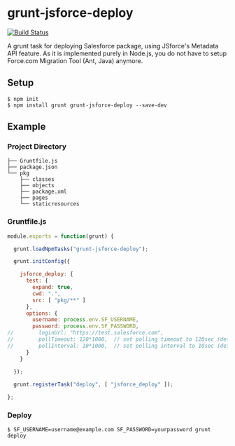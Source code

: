 # grunt-jsforce-deploy
[![Build Status](https://travis-ci.org/jsforce/grunt-jsforce-deploy.svg?branch=master)](https://travis-ci.org/jsforce/grunt-jsforce-deploy)

A grunt task for deploying Salesforce package, using JSforce's Metadata API feature.
As it is implemented purely in Node.js, you do not have to setup Force.com Migration Tool (Ant, Java) anymore.

## Setup

```
$ npm init
$ npm install grunt grunt-jsforce-deploy --save-dev
```

## Example 

### Project Directory

```
├── Gruntfile.js
├── package.json
└── pkg
    ├── classes
    ├── objects
    ├── package.xml
    ├── pages
    └── staticresources
```

### Gruntfile.js

```javascript
module.exports = function(grunt) {

  grunt.loadNpmTasks("grunt-jsforce-deploy");

  grunt.initConfig({

    jsforce_deploy: {
      test: {
        expand: true,
        cwd: ".",
        src: [ "pkg/**" ]
      },
      options: {
        username: process.env.SF_USERNAME,
        password: process.env.SF_PASSWORD,
//        loginUrl: "https://test.salesforce.com",
//        pollTimeout: 120*1000,  // set polling timeout to 120sec (default is 60sec)
//        pollInterval: 10*1000,  // set polling interval to 10sec (default is 5sec)
      }
    }
    
  });

  grunt.registerTask("deploy", [ "jsforce_deploy" ]);

};
```

### Deploy

```
$ SF_USERNAME=username@example.com SF_PASSWORD=yourpassword grunt deploy
```

